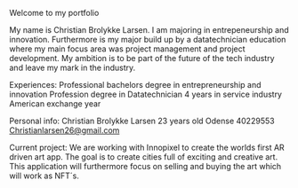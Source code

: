 Welcome to my portfolio

My name is Christian Brolykke Larsen. I am majoring in entrepeneurship and innovation. Furthermore is my major build up by a datatechnician education where my main focus area was project management and project development. My ambition is to be part of the future of the tech industry and leave my mark in the industry. 

Experiences:
Professional bachelors degree in entrepreneurship and innovation
Profession degree in Datatechnician
4 years in service industry
American exchange year

Personal info:
Christian Brolykke Larsen
23 years old
Odense
40229553
Christianlarsen26@gmail.com

Current project:
We are working with Innopixel to create the worlds first AR driven art app. The goal is to create cities full of exciting and creative art. This application will furthermore focus on selling and buying the art which will work as NFT´s. 
